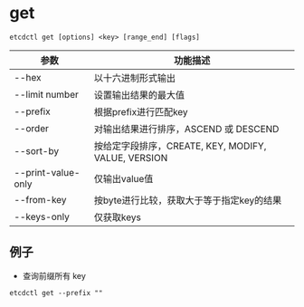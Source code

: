# get

```shell
etcdctl get [options] <key> [range_end] [flags]
```

|参数|功能描述|
|---|---|
|--hex|以十六进制形式输出|
|--limit number|设置输出结果的最大值|
|--prefix|根据prefix进行匹配key|
|--order|对输出结果进行排序，ASCEND 或 DESCEND|
|--sort-by|按给定字段排序，CREATE, KEY, MODIFY, VALUE, VERSION|
|--print-value-only|仅输出value值|
|--from-key|按byte进行比较，获取大于等于指定key的结果|
|--keys-only|仅获取keys|

## 例子

- 查询前缀所有 key
```shell
etcdctl get --prefix ""
```
